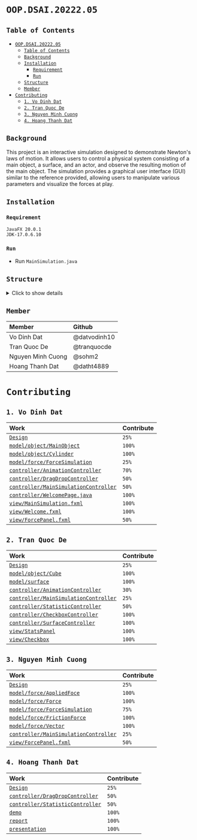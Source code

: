 # `OOP.DSAI.20222.05`

## `Table of Contents`
- [`OOP.DSAI.20222.05`](#oopdsai2022205)
  - [`Table of Contents`](#table-of-contents)
  - [`Background`](#background)
  - [`Installation`](#installation)
    - [`Requirement`](#requirement)
    - [`Run`](#run)
  - [`Structure`](#structure)
  - [`Member`](#member)
- [`Contributing`](#contributing)
  - [`1. Vo Dinh Dat`](#1-vo-dinh-dat)
  - [`2. Tran Quoc De`](#2-tran-quoc-de)
  - [`3. Nguyen Minh Cuong`](#3-nguyen-minh-cuong)
  - [`4. Hoang Thanh Dat`](#4-hoang-thanh-dat)


## `Background`

This project is an interactive simulation designed to demonstrate Newton's laws of motion. It allows users to control a physical system consisting of a main object, a surface, and an actor, and observe the resulting motion of the main object. The simulation provides a graphical user interface (GUI) similar to the reference provided, allowing users to manipulate various parameters and visualize the forces at play.

## `Installation`

###  `Requirement`
```
JavaFX 20.0.1
JDK-17.0.6.10
```

### `Run`

- Run `MainSimulation.java`
## `Structure`

<details>
  <summary>Click to show details</summary>

  <div id="markdownContent">

```
│   .gitignore
│   LICENSE
│   README.md
│
├───.vscode
│       launch.json
│       settings.json
│
├───Design
│       Controller diagram 1.png
│       Controller Diagram 2.png
│       Controller Diagram.asta
│       force_class_diagram.asta
│       force_diagram.png
│       general_class_diagram.asta
│       general_class_diagram.png
│       model_diagram.asta
│       model_diagram.png
│       Object Diagram.png
│       Object_diagram.asta
│       Surface Diagram.png
│       Surface_diagram.asta
│       usecase_diagram.asta
│       usecase_diagram.png
│
└───sourcecode
    │   .DS_Store
    │   README.md
    │
    ├───lib
    └───src
        │   MainSimulation.java
        │
        ├───controller
        │       AnimationController.java
        │       DragDropController.java
        │       ForceController.java
        │       MainSimulationController.java
        │       StatisticController.java
        │       SurfaceController.java
        │
        ├───img
        │       appIcon.png
        │       applyForceArrow.png
        │       background.jpg
        │       background.png
        │       cube.png
        │       cylinder.png
        │       frictionForceArrow.png
        │       sumForceArrow.png
        │       surface.png
        │
        ├───model
        │   ├───force
        │   │       AppliedForce.java
        │   │       Force.java
        │   │       ForceSimulation.java
        │   │       FrictionForce.java
        │   │       Vector.java
        │   │
        │   ├───object
        │   │       Cube.java
        │   │       Cylinder.java
        │   │       MainObject.java
        │   │
        │   └───surface
        │           Surface.java
        │
        └───view
                ForcePanel.fxml
                MainObject.fxml
                MainSimulation.fxml
                StatsPanel.fxml
                SurfacePanel.fxml
```

  </div>
</details>


## `Member`

| Member            | Github        | 
| :--               |    :---       |
| Vo Dinh Dat       | @datvodinh10  |
| Tran Quoc De      | @tranquocde   |
| Nguyen Minh Cuong | @sohm2        |
| Hoang Thanh Dat   | @datht4889    |    

# `Contributing`
## `1. Vo Dinh Dat`
|Work |Contribute |
| :--               |    :---       |
| [`Design`]()  | `25%` |
| [`model/object/MainObject`](sourcecode/src/model/object/MainObject.java)  | `100%` |
| [`model/object/Cylinder`](sourcecode/src/model/object/Cylinder.java)  | `100%` |
| [`model/force/ForceSimulation`](sourcecode/src/model/force/AppliedForce.java)  | `25%` |
| [`controller/AnimationController`](sourcecode/src/controller/AnimationController.java)  | `70%` |
| [`controller/DragDropController`](sourcecode/src/controller/DragDropController.java)  | `50%` |
| [`controller/MainSimulationController`](sourcecode/src/controller/MainSimulationController.java)  | `50%` |
| [`controller/WelcomePage.java`](sourcecode/src/controller/WelcomePage.java)  | `100%` |
| [`view/MainSimulation.fxml`](sourcecode/src/view/MainSimulation.fxml)  | `100%` |
| [`view/Welcome.fxml`](sourcecode/src/view/Welcome.fxml)  | `100%` |
| [`view/ForcePanel.fxml`](sourcecode/src/view/ForcePanel.fxml) | `50%` |
## `2. Tran Quoc De`
|Work |Contribute |
| :--               |    :---       |
| [`Design`]() | `25%` |
| [`model/object/Cube`](sourcecode/src/model/object/Cube.java) | `100%` |
| [`model/surface`](sourcecode/src/model/surface/Surface.java) | `100%` |
| [`controller/AnimationController`](sourcecode/src/controller/AnimationController.java) | `30%` |
| [`controller/MainSimulationController`](sourcecode/src/controller/MainSimulationController.java) | `25%` |
| [`controller/StatisticController`](sourcecode/src/controller/StatisticController.java) | `50%` |
| [`controller/CheckboxController`](sourcecode/src/controller/CheckboxController.java) | `100%` |
| [`controller/SurfaceController`](sourcecode/src/controller/SurfaceController.java) | `100%` |
| [`view/StatsPanel`](sourcecode/src/view/StatsPanel.fxml) | `100%` |
| [`view/Checkbox`](sourcecode/src/view/Checkbox.fxml) | `100%` |
## `3. Nguyen Minh Cuong`
|Work |Contribute |
| :--               |    :---       |
| [`Design`]() | `25%` |
| [`model/force/AppliedFoce`](sourcecode/src/model/force/AppliedForce.java) | `100%` |
| [`model/force/Force`](sourcecode/src/model/force/AppliedForce.java) | `100%` |
| [`model/force/ForceSimulation`](sourcecode/src/model/force/AppliedForce.java) | `75%` |
| [`model/force/FrictionForce`](sourcecode/src/model/force/AppliedForce.java) | `100%` |
| [`model/force/Vector`](sourcecode/src/model/force/AppliedForce.java) | `100%` |
| [`controller/MainSimulationController`](sourcecode/src/controller/MainSimulationController.java)  | `25%` |
| [`view/ForcePanel.fxml`](sourcecode/src/view/ForcePanel.fxml)| `50%` |
## `4. Hoang Thanh Dat`
|Work |Contribute |
| :--               |    :---       |
| [`Design`]() | `25%` |
| [`controller/DragDropController`](sourcecode/src/controller/DragDropController.java) | `50%` |
| [`controller/StatisticController`](sourcecode/src/controller/StatisticController.java) | `50%` |
| [`demo`]() | `100%` |
| [`report`]() | `100%` |
| [`presentation`]() | `100%` |